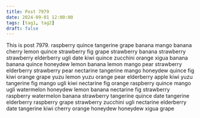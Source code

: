 ```yaml
---
title: Post 7979
date: 2024-09-01 12:00:00
tags: [tag1, tag2]
draft: false
---
```

This is post 7979.
raspberry
quince
tangerine
grape
banana
mango
banana
cherry
lemon
quince
strawberry
fig
grape
strawberry
banana
strawberry
strawberry
elderberry
ugli
date
kiwi
quince
zucchini
orange
xigua
banana
banana
quince
honeydew
lemon
banana
lemon
mango
pear
strawberry
elderberry
strawberry
pear
nectarine
tangerine
mango
honeydew
quince
fig
kiwi
orange
grape
yuzu
lemon
yuzu
orange
pear
elderberry
apple
kiwi
yuzu
tangerine
fig
mango
ugli
kiwi
nectarine
fig
orange
raspberry
quince
mango
ugli
watermelon
honeydew
lemon
banana
nectarine
fig
strawberry
raspberry
watermelon
banana
strawberry
tangerine
quince
date
tangerine
elderberry
raspberry
grape
strawberry
zucchini
ugli
nectarine
elderberry
date
tangerine
kiwi
cherry
orange
honeydew
honeydew
xigua
grape

